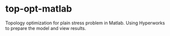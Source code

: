 # top-opt-matlab
Topology optimization for plain stress problem in Matlab. Using Hyperworks to prepare the model and view results.
